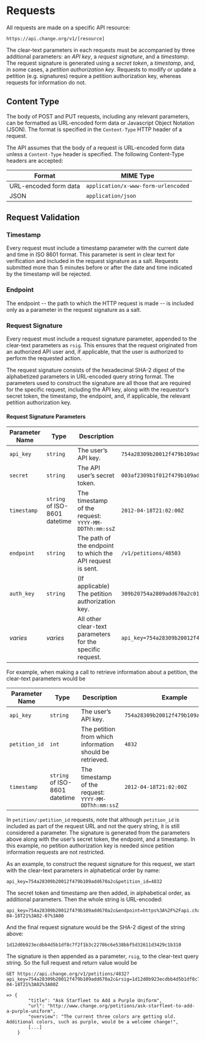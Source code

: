 # Requests

All requests are made on a specific API resource:

    https://api.change.org/v1/[resource]

The clear-text parameters in each requests must be accompanied by three
additional parameters: an _API key_, a _request signature_, and a _timestamp_.
The request signature is generated using a _secret token_, a _timestamp_, and,
in some cases, a _petition authorization key_. Requests to modify or update a
petition (e.g. signatures) require a petition authorization key, whereas
requests for information do not.

## Content Type

The body of POST and PUT requests, including any relevant parameters, can be
formatted as URL-encoded form data or Javascript Object Notation (JSON). The
format is specified in the `Content-Type` HTTP header of a request.

The API assumes that the body of a request is URL-encoded form data unless a
`Content-Type` header is specified. The following Content-Type headers are
accepted:

<table>
    <thead>
        <th>Format</th>
        <th>MIME Type</th>
    </thead>
    <tbody>
        <tr>
            <td>URL-encoded form data</td>
            <td><code>application/x-www-form-urlencoded</code></td>
        </tr>
        <tr>
            <td>JSON</td>
            <td><code>application/json</code></td>
        </tr>
    </tbody>
</table>

## Request Validation

### Timestamp

Every request must include a timestamp parameter with the current date and time
in ISO 8601 format. This parameter is sent in clear text for verification
and included in the request signature as a salt. Requests submitted more than 5
minutes before or after the date and time indicated by the timestamp will be
rejected.

### Endpoint

The endpoint -- the path to which the HTTP request is made -- is included only
as a parameter in the request signature as a salt.

### Request Signature

Every request must include a request signature parameter, appended to the
clear-text parameters as `rsig`. This ensures that the request originated from an
authorized API user and, if applicable, that the user is authorized to perform
the requested action.

The request signature consists of the hexadecimal SHA-2 digest of the
alphabetized parameters in URL-encoded query string format. The parameters used
to construct the signature are all those that are required for the specific
request, including the API key, along with the requestor’s secret token, the
timestamp, the endpoint, and, if applicable, the relevant petition authorization
key.

#### Request Signature Parameters
<table>
    <thead>
        <th>Parameter Name</th>
        <th>Type</th>
        <th>Description</th>
        <th>Example</th>
    </thead>
    <tbody>
        <tr>
            <td><code>api_key</code></td>
            <td><code>string</code></td>
            <td>The user’s API key.</td>
            <td><code>754a28309b20012f479b109add670a2c</code></td>
        </tr>
        <tr>
            <td><code>secret</code></td>
            <td><code>string</code></td>
            <td>The API user’s secret token.</td>
            <td><code>003af2309b1f012f479b109add670a2c</code></td>
        </tr>
        <tr>
            <td><code>timestamp</code></td>
            <td><code>string</code> of ISO-8601 datetime</td>
            <td>
                The timestamp of the request:
                <code>YYYY-MM-DDThh:mm:ssZ</code>
            </td>
            <td><code>2012-04-18T21:02:00Z</code></td>
        </tr>
        <tr>
            <td><code>endpoint</code></td>
            <td><code>string</code></td>
            <td>The path of the endpoint to which the API request is sent.</td>
            <td><code>/v1/petitions/48503</code></td>
        </tr>
        <tr>
            <td><code>auth_key</code></td>
            <td><code>string</code></td>
            <td>(If applicable) The petition authorization key.</td>
            <td><code>309b20754a2809add670a2c012f479b1</code></td>
        </tr>
        <tr>
            <td><em>varies</em></td>
            <td><em>varies</em></td>
            <td>All other clear-text parameters for the specific request.</td>
            <td><code>api_key=754a28309b20012f479b109add670a2c&amp;page=2&amp;page_size=10&amp;petition_id=4832</code></td>
        </tr>
    </tbody>
</table>

For example, when making a call to retrieve information about a petition, the
clear-text parameters would be

<table>
    <thead>
        <th>Parameter Name</th>
        <th>Type</th>
        <th>Description</th>
        <th>Example</th>
    </thead>
    <tbody>
        <tr>
            <td><code>api_key</code></td>
            <td><code>string</code></td>
            <td>The user’s API key.</td>
            <td><code>754a28309b20012f479b109add670a2c</code></td>
        </tr>
        <tr>
            <td><code>petition_id</code></td>
            <td><code>int</code></td>
            <td>The petition from which information should be retrieved.</td>
            <td><code>4832</code></td>
        </tr>
        <tr>
            <td><code>timestamp</code></td>
            <td><code>string</code> of ISO-8601 datetime</td>
            <td>The timestamp of the request: <code>YYYY-MM-DDThh:mm:ssZ</code></td>
            <td><code>2012-04-18T21:02:00Z</code></td>
        </tr>
    </tbody>
</table>  

In `petition/:petition_id` requests, note that although `petition_id` is
included as part of the request URL and not the query string, it is still
considered a parameter. The signature is generated from the parameters above
along with the user’s secret token, the endpoint, and a timestamp. In this
example, no petition authorization key is needed since petition information
requests are not restricted.

As an example, to construct the request signature for this request, we start
with the clear-text parameters in alphabetical order by name:

    api_key=754a28309b20012f479b109add670a2c&petition_id=4832

The secret token and timestamp are then added, in alphabetical order, as
additional parameters. Then the whole string is URL-encoded:

    api_key=754a28309b20012f479b109add670a2c&endpoint=https%3A%2F%2Fapi.change.org%2Fv1%2Fpetitions%2F48503&petition_id=4832&secret=003af2309b1f012f479b109add670a2c&timestamp=2012-04-18T21%3A02-07%3A00

And the final request signature would be the SHA-2 digest of the string
above:

    1d12d0b923ecdbb4d5b1df8c7f2f1b3c2270bc6e538bbf5d32611d3429c1b310

The signature is then appended as a parameter, `rsig`, to the clear-text query
string. So the full request and return value would be

    GET https://api.change.org/v1/petitions/4832?api_key=754a28309b20012f479b109add670a2c&rsig=1d12d0b923ecdbb4d5b1df8c7f2f1b3c2270bc6e538bbf5d32611d3429c1b310&timestamp=2012-04-18T21%3A02%3A00Z

    => {    
            "title": "Ask Starfleet to Add a Purple Uniform",
            "url": "http://www.change.org/petitions/ask-starfleet-to-add-a-purple-uniform",
            "overview": "The current three colors are getting old. Additional colors, such as purple, would be a welcome change!",
            [...]
        }
